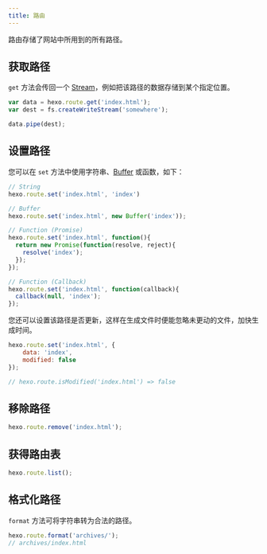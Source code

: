 ```yaml
---
title: 路由
---
```

路由存储了网站中所用到的所有路径。

## 获取路径

`get` 方法会传回一个 [Stream]，例如把该路径的数据存储到某个指定位置。

``` js
var data = hexo.route.get('index.html');
var dest = fs.createWriteStream('somewhere');

data.pipe(dest);
```

## 设置路径

您可以在 `set` 方法中使用字符串、[Buffer] 或函数，如下：

``` js
// String
hexo.route.set('index.html', 'index')

// Buffer
hexo.route.set('index.html', new Buffer('index'));

// Function (Promise)
hexo.route.set('index.html', function(){
  return new Promise(function(resolve, reject){
    resolve('index');
  });
});

// Function (Callback)
hexo.route.set('index.html', function(callback){
  callback(null, 'index');
});
```

您还可以设置该路径是否更新，这样在生成文件时便能忽略未更动的文件，加快生成时间。

``` js
hexo.route.set('index.html', {
    data: 'index',
    modified: false
});

// hexo.route.isModified('index.html') => false
```

## 移除路径

``` js
hexo.route.remove('index.html');
```

## 获得路由表

``` js
hexo.route.list();
```

## 格式化路径

`format` 方法可将字符串转为合法的路径。

``` js
hexo.route.format('archives/');
// archives/index.html
```

[Stream]: http://nodejs.org/api/stream.html
[Buffer]: http://nodejs.org/api/buffer.html
